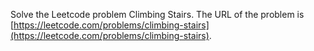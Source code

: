 Solve the Leetcode problem Climbing Stairs.
The URL of the problem is [https://leetcode.com/problems/climbing-stairs](https://leetcode.com/problems/climbing-stairs).
